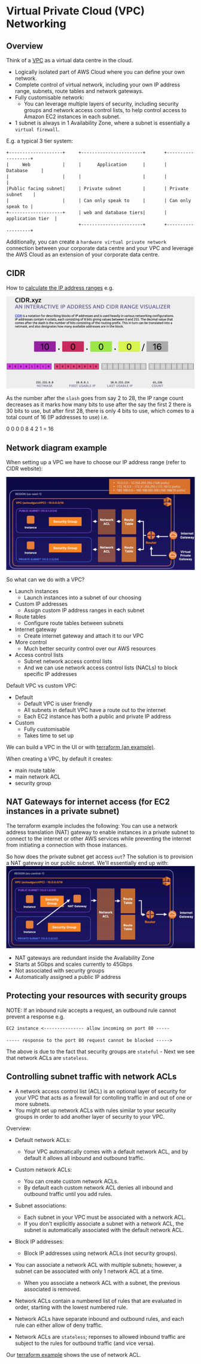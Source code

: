 # Virtual Private Cloud (VPC) Networking

## Overview

Think of a [VPC](https://docs.aws.amazon.com/vpc/latest/userguide/configure-subnets.html) as a virtual data centre in the cloud.
- Logically isolated part of AWS Cloud where you can define your own network.
- Complete control of virtual network, including your own IP address range, subnets, route tables and network gateways.
- Fully customisable network:
  - You can leverage multiple layers of security, including security groups and network access control lists, to help control access to Amazon EC2 instances in each subnet.
- 1 subnet is always in 1 Availability Zone, where a subnet is essentially a `virtual firewall`.

E.g. a typical 3 tier system:
```
+--------------------+     +-----------------------+       +-------------------+
|     Web            |     |      Application      |       |      Database     |
|                    |     |                       |       |                   |
|Public facing subnet|     | Private subnet        |       | Private subnet    |
|                    |     | Can only speak to     |       | Can only speak to |
+--------------------+     | web and database tiers|       | application tier  |
                           +-----------------------+       +-------------------+
```

Additionally, you can create a `hardware virtual private network` connection between your corporate data centre and your VPC and leverage the AWS Cloud as an extension of your corporate data centre.

## CIDR

How to [calculate the IP address ranges](https://cidr.xyz) e.g.

![CIDR](images/cidr.jpg)

As the number after the `slash` goes from say 2 to 28, the IP range count decreases as it marks how many bits to use after the say the first 2 there is 30 bits to use,
but after first 28, there is only 4 bits to use, which comes to a total count of 16 (IP addresses to use) i.e.

0 0 0 0
8 4 2 1 = 16

## Network diagram example

When setting up a VPC we have to choose our IP address range (refer to CIDR website):

![VPC](images/vpc.jpg)

So what can we do with a VPC?
- Launch instances
  - Launch instances into a subnet of our choosing
- Custom IP addresses
  - Assign custom IP address ranges in each subnet
- Route tables
  - Configure route tables between subnets
- Internet gateway
  - Create internet gateway and attach it to our VPC
- More control
  - Much better security control over our AWS resources
- Access control lists
  - Subnet network access control lists
  - And we can use network access control lists (NACLs) to block specific IP addresses

Default VPC vs custom VPC:
- Default
  - Default VPC is user friendly
  - All subnets in default VPC have a route out to the internet
  - Each EC2 instance has both a public and private IP address
- Custom
  - Fully customisable
  - Takes time to set up

We can build a VPC in the UI or with [terraform (an example)](../terraform/vpc/main.tf).

When creating a VPC, by default it creates:
- main route table
- main network ACL
- security group

## NAT Gateways for internet access (for EC2 instances in a private subnet)

The terraform example includes the following:
You can use a network address translation (NAT) gateway to enable instances in a private subnet to connect to the internet or other AWS services while preventing the internet from initiating a connection with those instances.

So how does the private subnet get access `out`? The solution is to provision a NAT gateway in our public subnet. We'll essentially end up with:
![NAT gateway](images/nat-gateway.jpg)

- NAT gateways are redundant inside the Availability Zone
- Starts at 5Gbps and scales currently to 45Gbps
- Not associated with security groups
- Automatically assigned a public IP address

## Protecting your resources with security groups

NOTE: If an inbound rule accepts a request, an outbound rule cannot prevent a response e.g.
```
EC2 instance <--------------- allow incoming on port 80 -----

----- response to the port 80 request cannot be blocked ----->
```

The above is due to the fact that security groups are `stateful` - Next we see that network ACLs are `stateless`.

## Controlling subnet traffic with network ACLs

- A network access control list (ACL) is an optional layer of security for your VPC that acts as a firewall for contolling traffic in and out of one or more subnets.
- You might set up network ACLs with rules similar to your security groups in order to add another layer of security to your VPC.

Overview:
- Default network ACLs:
  - Your VPC automatically comes with a default network ACL, and by default it allows all inbound and outbound traffic.
- Custom network ACLs:
  - You can create custom network ACLs.
  - By default each custom network ACL denies all inbound and outbound traffic until you add rules.
- Subnet associations:
  - Each subnet in your VPC must be associated with a network ACL.
  - If you don't explicitly associate a subnet with a network ACL, the subnet is automatically associated with the default network ACL.
- Block IP addresses:
  - Block IP addresses using network ACLs (not security groups).

- You can associate a network ACL with multiple subnets; however, a subnet can be associated with only 1 network ACL at a time.
  - When you associate a network ACL with a subnet, the previous associated is removed.
- Network ACLs contain a numbered list of rules that are evaluated in order, starting with the lowest numbered rule.
- Network ACLs have separate inbound and outbound rules, and each rule can either allow of deny traffic.
- Network ACLs are `stateless`; reponses to allowed inbound traffic are subject to the rules for outbound traffic (and vice versa).

Our [terraform example](../terraform/vpc/main.tf) shows the use of network ACL.